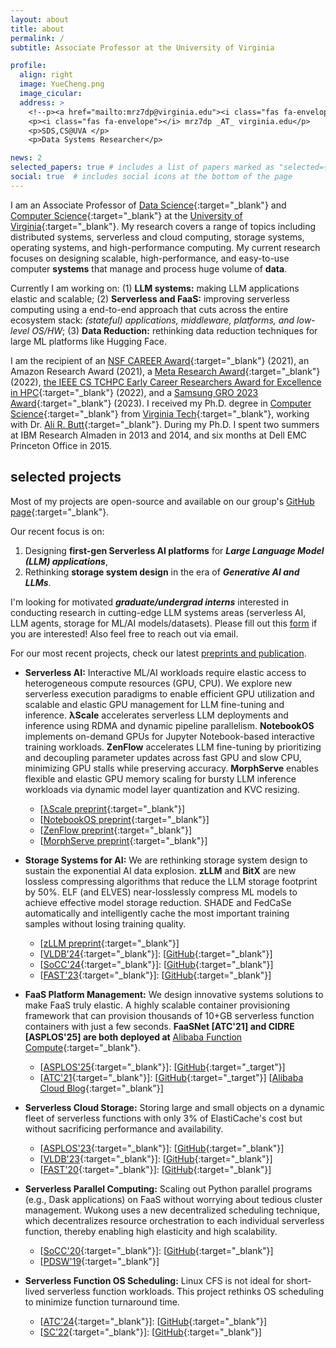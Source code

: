 ```yaml
---
layout: about
title: about
permalink: /
subtitle: Associate Professor at the University of Virginia

profile:
  align: right
  image: YueCheng.png
  image_cicular: 
  address: >
    <!--p><a href="mailto:mrz7dp@virginia.edu"><i class="fas fa-envelope"></i> mrz7dp _AT_ virginia.edu</a></p-->
    <p><i class="fas fa-envelope"></i> mrz7dp _AT_ virginia.edu</p>
    <p>SDS,CS@UVA </p>
    <p>Data Systems Researcher</p>

news: 2
selected_papers: true # includes a list of papers marked as "selected={true}"
social: true  # includes social icons at the bottom of the page
---
```


I am an Associate Professor of [Data Science](https://datascience.virginia.edu/){:target="\_blank"} 
and [Computer Science](https://engineering.virginia.edu/departments/computer-science){:target="\_blank"} at
the [University of Virginia](https://www.virginia.edu/){:target="\_blank"}. 
My research covers a range of topics including distributed systems,
serverless and cloud computing, storage systems, operating systems,
and high-performance computing. 
My current research focuses on designing scalable, high-performance, and
easy-to-use computer **systems** that manage and process huge volume of
**data**.

Currently I am working on: 
(1) **LLM systems:** making LLM applications elastic and scalable;
(2) **Serverless and FaaS:** improving serverless computing using a
end-to-end approach that cuts across the entire ecosystem 
stack: *(stateful) applications, middleware, platforms, and
low-level OS/HW*; 
(3) **Data Reduction:** rethinking data reduction techniques for
large ML platforms like Hugging Face.

I am the recipient of an 
[NSF CAREER Award](https://www.nsf.gov/awardsearch/showAward?AWD_ID=2322860&HistoricalAwards=false){:target="\_blank"} (2021), 
an Amazon Research Award (2021), 
a [Meta Research Award](https://research.facebook.com/blog/2022/9/announcing-the-winners-of-the-2022-ai-system-hardwaresoftware-codesign-request-for-proposals/?locale=en_US&draft=1284382378973290){:target="\_blank"} (2022),
[the IEEE CS TCHPC Early Career Researchers Award for Excellence
in HPC](https://tc.computer.org/tchpc/2022/10/06/2022-ieee-cs-tchpc-award-winners/){:target="\_blank"} (2022), 
and a [Samsung GRO 2023 Award](https://www.sait.samsung.co.kr/saithome/about/collabo_recipients.do){:target="\_blank"} (2023).
I received my Ph.D. degree in [Computer Science](https://cs.vt.edu/){:target="\_blank"} from
[Virginia Tech](https://vt.edu/){:target="\_blank"}, working with Dr.
[Ali R. Butt](https://people.cs.vt.edu/butta/){:target="\_blank"}. 
During my Ph.D. I spent two summers at IBM Research Almaden in 2013
and 2014, and six months at Dell EMC Princeton Office in 2015. 


## selected projects

Most of my projects are open-source and available on our group's [GitHub page](https://github.com/ds2-lab){:target="\_blank"}.

Our recent focus is on:
1. Designing **first-gen Serverless AI platforms** for ***Large Language Model (LLM) applications***,
2. Rethinking **storage system design** in the era of ***Generative AI and LLMs***.

I'm looking for motivated ***graduate/undergrad interns*** interested
in conducting research in cutting-edge LLM systems areas
(serverless AI, LLM agents, storage for ML/AI models/datasets).
Please fill out this [form](https://forms.gle/XgYMd6ULLbxesEuj7) if you
are interested!  Also feel free to reach out via email.

For our most recent projects, check our latest [preprints and publication](https://tddg.github.io/publication/).

* **Serverless AI:** Interactive ML/AI workloads require elastic
access to heterogeneous compute resources (GPU, CPU). We explore
new serverless execution paradigms to enable efficient 
GPU utilization and scalable and elastic GPU management for LLM
fine-tuning and inference. **λScale**
accelerates serverless LLM deployments and inference using RDMA and
dynamic pipeline parallelism. **NotebookOS** implements on-demand
GPUs for Jupyter Notebook-based interactive training workloads.
**ZenFlow** accelerates LLM fine-tuning by prioritizing and
decoupling parameter updates across fast GPU and slow CPU,
minimizing GPU stalls while preserving accuracy. 
**MorphServe** enables flexible and elastic GPU memory scaling for
bursty LLM inference workloads via dynamic model layer quantization
and KVC resizing. 
  * [[λScale preprint](https://arxiv.org/abs/2502.09922){:target="\_blank"}] 
  * [[NotebookOS preprint](https://arxiv.org/abs/2503.20591){:target="\_blank"}] 
  * [[ZenFlow preprint](https://arxiv.org/abs/2505.12242){:target="\_blank"}] 
  * [[MorphServe preprint](https://arxiv.org/abs/2506.02006){:target="\_blank"}] 
 
* **Storage Systems for AI:** We are rethinking storage system design to sustain the exponential AI data explosion. **zLLM** and **BitX** are new lossless compressing algorithms that reduce the LLM storage footprint by 50%.  ELF (and ELVES) near-losslessly compress ML models to achieve effective model storage reduction. SHADE and FedCaSe automatically and intelligently cache the most important training samples without losing training quality.  
  * [[zLLM preprint](https://arxiv.org/abs/2505.06252){:target="\_blank"}]
  * [[VLDB'24](https://www.vldb.org/pvldb/vol17/p2036-su.pdf){:target="\_blank"}]: [[GitHub](https://github.com/ds2-lab/ELF){:target="\_blank"}]
  * [[SoCC'24](https://tddg.github.io/assets/pdf/socc24-fedcase.pdf){:target="\_blank"}]: [[GitHub](https://github.com/rkhan055/FedCaSe){:target="\_blank"}]
  * [[FAST'23](https://www.usenix.org/conference/fast23/presentation/khan){:target="\_blank"}]: [[GitHub](https://github.com/R-I-S-Khan/SHADE){:target="\_blank"}] 

* **FaaS Platform Management:** We design innovative systems solutions to make FaaS truly elastic. A highly scalable container provisioning framework that can provision thousands of 10+GB serverless function containers with just a few seconds. **FaaSNet [ATC'21] and CIDRE [ASPLOS'25] are both deployed at** [Alibaba Function Compute](https://www.alibabacloud.com/product/function-compute){:target="\_blank"}.  
  * [[ASPLOS'25](https://tddg.github.io/assets/pdf/asplos25-cidre.pdf){:target="\_blank"}]: [[GitHub](https://github.com/nzc5ve/cidre_asplos25){:target="\_target"}]
  * [[ATC'21](https://www.usenix.org/conference/atc21/presentation/wang-ao){:target="\_blank"}]: [[GitHub](https://github.com/ds2-lab/FaaSNet){:target="\_target"}] [[Alibaba Cloud Blog](https://www.alibabacloud.com/blog/597937){:target="\_blank"}] 

* **Serverless Cloud Storage:** Storing large and small objects on a dynamic fleet of serverless functions with only 3% of ElastiCache's cost but without sacrificing performance and availability.  
  * [[ASPLOS'23](https://tddg.github.io/assets/pdf/asplos23-lambdafs-ae.pdf){:target="\_blank"}]: [[GitHub](https://github.com/ds2-lab/LambdaFS){:target="\_blank"}] 
  * [[VLDB'23](https://tddg.github.io/assets/pdf/vldb23-infinistore.pdf){:target="\_blank"}]: [[GitHub](https://github.com/ds2-lab/infinistore){:target="\_blank"}] 
  * [[FAST'20](https://www.usenix.org/conference/fast20/presentation/wang-ao){:target="\_blank"}]: [[GitHub](https://github.com/ds2-lab/infinicache){:target="\_blank"}]

* **Serverless Parallel Computing:** Scaling out Python parallel programs (e.g., Dask applications) on FaaS without worrying about tedious cluster management. Wukong uses a new decentralized scheduling technique, which decentralizes resource orchestration to each individual serverless function, thereby enabling high elasticity and high scalability.  
  * [[SoCC'20](https://tddg.github.io/assets/pdf/socc20-wukong.pdf){:target="\_blank"}]: [[GitHub](https://github.com/ds2-lab/Wukong){:target="\_blank"}]
  * [[PDSW'19](https://arxiv.org/abs/1910.05896){:target="\_blank"}]
  
* **Serverless Function OS Scheduling:** Linux CFS is not ideal for
short-lived serverless function workloads. This project rethinks OS
scheduling to minimize function turnaround time.  
  * [[ATC'24](https://tddg.github.io/assets/pdf/atc24-alps-ae.pdf){:target="\_blank"}]: [[GitHub](https://github.com/ds2-lab/ALPS){:target="\_blank"}]
  * [[SC'22](https://arxiv.org/abs/2209.01709){:target="\_blank"}]: [[GitHub](https://github.com/ds2-lab/SFS){:target="\_blank"}] 






